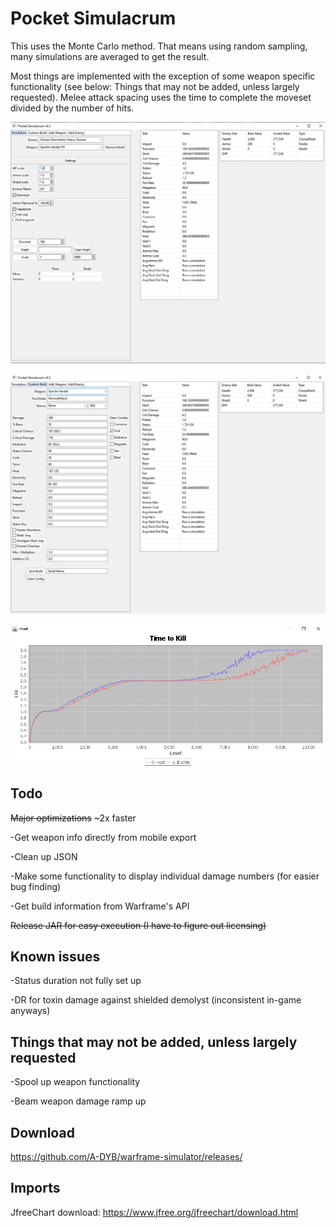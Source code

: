# Pocket Simulacrum
This uses the Monte Carlo method. That means using random sampling, many simulations are averaged to get the result. 

Most things are implemented with the exception of some weapon specific functionality (see below: Things that may not be added, unless largely requested). Melee attack spacing uses the time to complete the moveset divided by the number of hits.

![](images/simulation.png)

![](images/custom_build.png)

![](images/scale.png)

## Todo
~~Major optimizations~~ ~2x faster

-Get weapon info directly from mobile export

-Clean up JSON 

-Make some functionality to display individual damage numbers (for easier bug finding)

-Get build information from Warframe's API

~~Release JAR for easy execution (I have to figure out licensing)~~

## Known issues
-Status duration not fully set up

-DR for toxin damage against shielded demolyst (inconsistent in-game anyways)

## Things that may not be added, unless largely requested
-Spool up weapon functionality

-Beam weapon damage ramp up

## Download

https://github.com/A-DYB/warframe-simulator/releases/

## Imports
JfreeChart download: https://www.jfree.org/jfreechart/download.html

